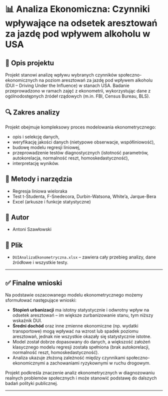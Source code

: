# 📊 Analiza Ekonomiczna: Czynniki wpływające na odsetek aresztowań za jazdę pod wpływem alkoholu w USA

## 📌 Opis projektu

Projekt stanowi analizę wpływu wybranych czynników społeczno-ekonomicznych na poziom aresztowań za jazdę pod wpływem alkoholu (DUI – Driving Under the Influence) w stanach USA. Badanie przeprowadzono w ramach zajęć z ekonometrii, wykorzystując dane z ogólnodostępnych źródeł rządowych (m.in. FBI, Census Bureau, BLS).

## 🔍 Zakres analizy

Projekt obejmuje kompleksowy proces modelowania ekonometrycznego:
- opis i selekcję danych,
- weryfikację jakości danych (nietypowe obserwacje, współliniowość),
- budowę modelu regresji liniowej,
- przeprowadzenie testów diagnostycznych (istotność parametrów, autokorelacja, normalność reszt, homoskedastyczność),
- interpretację wyników.

## 🧪 Metody i narzędzia

- Regresja liniowa wieloraka
- Test t-Studenta, F-Snedecora, Durbin-Watsona, White’a, Jarque-Bera
- Excel (arkusze i funkcje statystyczne)

## 🧠 Autor

- Antoni Szawłowski  

## 📂 Plik

- `DUIAnalizaEkonometryczna.xlsx` – zawiera cały przebieg analizy, dane źródłowe i wszystkie testy.

---

## ✅ Finalne wnioski

Na podstawie oszacowanego modelu ekonometrycznego możemy sformułować następujące wnioski:

- **Stopień urbanizacji** ma istotny statystycznie i odwrotny wpływ na odsetek aresztowań – im większe zurbanizowanie stanu, tym niższy wskaźnik DUI.
- **Średni dochód** oraz inne zmienne ekonomiczne (np. wydatki transportowe) mogą wpływać na wzrost lub spadek poziomu aresztowań, jednak nie wszystkie okazały się statystycznie istotne.
- Model został dobrze dopasowany do danych, a większość założeń klasycznego modelu regresji została spełniona (brak autokorelacji, normalność reszt, homoskedastyczność).
- Analiza ukazuje złożoną zależność między czynnikami społeczno-ekonomicznymi a zachowaniami ryzykownymi w ruchu drogowym.

Projekt podkreśla znaczenie analiz ekonometrycznych w diagnozowaniu realnych problemów społecznych i może stanowić podstawę do dalszych badań polityki publicznej.

---
